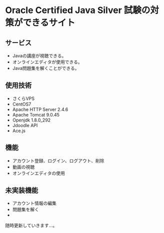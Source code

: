 # Oracle Certified Java Silver 試験の対策ができるサイト

## サービス
* Javaの講座が視聴できる。
* オンラインエディタが使用できる。
* Java問題集を解くことができる。

## 使用技術
* さくらVPS
* CentOS7
* Apache HTTP Server 2.4.6
* Apache Tomcat 9.0.45
* Openjdk 1.8.0_292
* Jdoodle API
* Ace.js

## 機能
* アカウント登録、ログイン、ログアウト、削除
* 動画の視聴
* オンラインエディタの使用

## 未実装機能
* アカウント情報の編集
* 問題集を解く
* 
随時更新していきます...。
